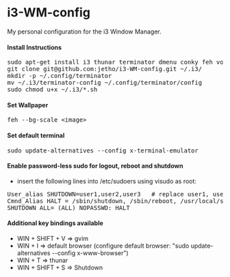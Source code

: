 # i3-WM-config

My personal configuration for the i3 Window Manager. 


#### Install Instructions
<pre>
sudo apt-get install i3 thunar terminator dmenu conky feh volumeicon-alsa
git clone git@github.com:jetho/i3-WM-config.git ~/.i3/
mkdir -p ~/.config/terminator
mv ~/.i3/terminator-config ~/.config/terminator/config
sudo chmod u+x ~/.i3/*.sh
</pre>


#### Set Wallpaper
<pre>feh --bg-scale &lt;image&gt;</pre>


#### Set default terminal
<pre>sudo update-alternatives --config x-terminal-emulator</pre>


#### Enable password-less sudo for logout, reboot and shutdown
- insert the following lines into /etc/sudoers using visudo as root:
<pre>
User_alias SHUTDOWN=user1,user2,user3   # replace user1, user2 etc. with real user names
Cmnd_Alias HALT = /sbin/shutdown, /sbin/reboot, /usr/local/sbin/psadadmin
SHUTDOWN ALL= (ALL) NOPASSWD: HALT
</pre>


#### Additional key bindings available
- WIN + SHIFT + V => gvim
- WIN + I => default browser (configure default browser: "sudo update-alternatives --config x-www-browser")
- WIN + T => thunar
- WIN + SHIFT + S => Shutdown
